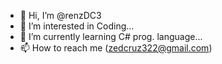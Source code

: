 - 👋 Hi, I’m @renzDC3
- 👀 I’m interested in Coding...
- 🌱 I’m currently learning C# prog. language...
- 📫 How to reach me (zedcruz322@gmail.com)

<!---
renzDC3/renzDC3 is a ✨ special ✨ repository because its `README.md` (this file) appears on your GitHub profile.
You can click the Preview link to take a look at your changes.
--->
